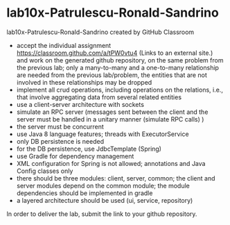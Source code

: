 # lab10x-Patrulescu-Ronald-Sandrino
lab10x-Patrulescu-Ronald-Sandrino created by GitHub Classroom


* accept the individual assignment https://classroom.github.com/a/tPW0vtu4 (Links to an external site.) and work on the generated github repository, on the same problem from the previous lab; only a many-to-many and a one-to-many relationship are needed from the previous lab/problem, the entities that are not involved in these relationships may be dropped
* implement all crud operations, including operations on the relations, i.e., that involve aggregating data from several related entities
* use a client-server architecture with sockets
* simulate an RPC server (messages sent between the client and the server must be handled in a unitary manner (simulate RPC calls) ) 
* the server must be concurrent
* use Java 8 language features; threads with ExecutorService 
* only DB persistence is needed
* for the DB persistence, use JdbcTemplate (Spring)
* use Gradle for dependency management 
* XML configuration for Spring is not allowed; annotations and Java Config classes only 
* there should be three modules: client, server, common; the client and server modules depend on the common module; the module dependencies should be implemented in gradle
* a layered architecture should be used (ui, service, repository)

 

In order to deliver the lab, submit the link to your github repository. 
